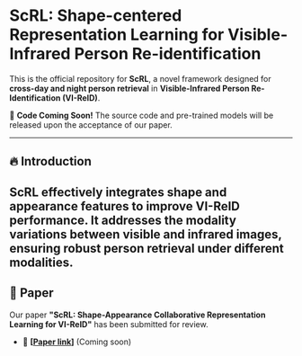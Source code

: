# ScRL: Shape-centered Representation Learning for Visible-Infrared Person Re-identification

This is the official repository for **ScRL**, a novel framework designed for **cross-day and night person retrieval** in **Visible-Infrared Person Re-Identification (VI-ReID)**.

🚀 **Code Coming Soon!** The source code and pre-trained models will be released upon the acceptance of our paper.

---

## 🔥 Introduction
**ScRL** effectively integrates **shape and appearance features** to improve VI-ReID performance. It addresses the **modality variations** between visible and infrared images, ensuring **robust person retrieval** under different modalities.
---

## 📖 Paper
Our paper **"ScRL: Shape-Appearance Collaborative Representation Learning for VI-ReID"** has been submitted for review.  
- 📢 **[[Paper link](https://arxiv.org/pdf/2310.17952)]** (Coming soon)









